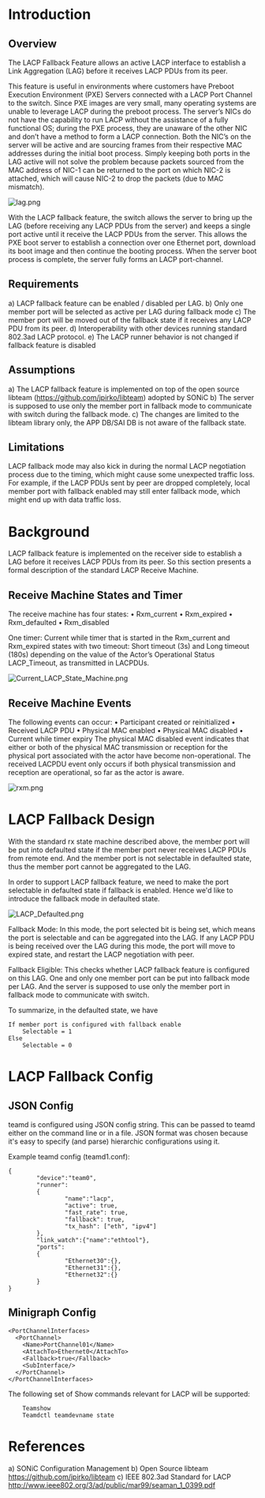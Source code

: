 # Introduction
## Overview

The LACP Fallback Feature allows an active LACP interface to establish a Link Aggregation (LAG) before it receives LACP PDUs from its peer.

This feature is useful in environments where customers have Preboot Execution Environment (PXE) Servers connected with a LACP Port Channel to the switch.  Since PXE images are very small, many operating systems are unable to leverage LACP during the preboot process.  The server’s NICs do not have the capability to run LACP without the assistance of a fully functional OS; during the PXE process, they are unaware of the other NIC and don’t have a method to form a LACP connection. Both the NIC’s on the server will be active and are sourcing frames from their respective MAC addresses during the initial boot process.  Simply keeping both ports in the LAG active will not solve the problem because packets sourced from the MAC address of NIC-1 can be returned to the port on which NIC-2 is attached, which will cause NIC-2 to drop the packets (due to MAC mismatch).

![lag.png](https://github.com/Azure/SONiC/blob/gh-pages/images/lacp_fallback_hld/lag.png)

With the LACP fallback feature, the switch allows the server to bring up the LAG (before receiving any LACP PDUs from the server) and keeps a single port active until it receive the LACP PDUs from the server. This allows the PXE boot server to establish a connection over one Ethernet port, download its boot image and then continue the booting process. When the server boot process is complete, the server fully forms an LACP port-channel.

## Requirements

a)	LACP fallback feature can be enabled / disabled per LAG.
b)	Only one member port will be selected as active per LAG during fallback mode
c)	The member port will be moved out of the fallback state if it receives any LACP PDU from its peer.
d)	Interoperability with other devices running standard 802.3ad LACP protocol.
e)	The LACP runner behavior is not changed if fallback feature is disabled

## Assumptions

a)	The LACP fallback feature is implemented on top of the open source libteam (https://github.com/jpirko/libteam) adopted by SONiC
b)	The server is supposed to use only the member port in fallback mode to communicate with switch during the fallback mode.
c)	The changes are limited to the libteam library only, the APP DB/SAI DB is not aware of the fallback state.

## Limitations

LACP fallback mode may also kick in during the normal LACP negotiation process due to the timing, which might cause some unexpected traffic loss. For example, if the LACP PDUs sent by peer are dropped completely, local member port with fallback enabled may still enter fallback mode, which might end up with data traffic loss.
 
# Background

LACP fallback feature is implemented on the receiver side to establish a LAG before it receives LACP PDUs from its peer. So this section presents a formal description of the standard LACP Receive Machine.

## Receive Machine States and Timer
The receive machine has four states:
• Rxm_current
• Rxm_expired
• Rxm_defaulted
• Rxm_disabled

One timer:
Current while timer that is started in the Rxm_current and Rxm_expired states with two timeout: Short timeout (3s) and Long timeout (180s) depending on the value of the Actor’s Operational Status LACP_Timeout, as transmitted in LACPDUs.

![Current_LACP_State_Machine.png](https://github.com/Azure/SONiC/blob/gh-pages/images/lacp_fallback_hld/Current_LACP_State_Machine.png)

## Receive Machine Events
The following events can occur:
• Participant created or reinitialized
• Received LACP PDU
• Physical MAC enabled
• Physical MAC disabled
• Current while timer expiry
The physical MAC disabled event indicates that either or both of the physical MAC transmission or reception for the physical port associated with the actor have become non-operational. The received LACPDU event only occurs if both physical transmission and reception are operational, so far as the actor is aware.

![rxm.png](https://github.com/Azure/SONiC/blob/gh-pages/images/lacp_fallback_hld/rxm.png)

# LACP Fallback Design

With the standard rx state machine described above, the member port will be put into defaulted state if the member port never receives LACP PDUs from remote end. And the member port is not selectable in defaulted state, thus the member port cannot be aggregated to the LAG.

In order to support LACP fallback feature, we need to make the port selectable in defaulted state if fallback is enabled. Hence we'd like to introduce the fallback mode in defaulted state.

![LACP_Defaulted.png](https://github.com/Azure/SONiC/blob/gh-pages/images/lacp_fallback_hld/LACP_Defaulted.png)

Fallback Mode:
In this mode, the port selected bit is being set, which means the port is selectable and can be aggregated into the LAG. If any LACP PDU is being received over the LAG during this mode, the port will move to expired state, and restart the LACP negotiation with peer.

Fallback Eligible:
This checks whether LACP fallback feature is configured on this LAG. One and only one member port can be put into fallback mode per LAG. And the server is supposed to use only the member port in fallback mode to communicate with switch.

To summarize, in the defaulted state, we have
```
If member port is configured with fallback enable
	Selectable = 1
Else
	Selectable = 0
```

# LACP Fallback Config
## JSON Config
teamd is configured using JSON config string. This can be passed to teamd either on the command line or in a file. JSON format was chosen because it's easy to specify (and parse) hierarchic configurations using it.

Example teamd config (teamd1.conf):
```
{
        "device":"team0",
        "runner":
        {
                "name":"lacp",
                "active": true,
                "fast_rate": true,
				"fallback": true,
                "tx_hash": ["eth", "ipv4"]
        },
        "link_watch":{"name":"ethtool"},
        "ports":
        {
                "Ethernet30":{},
	            "Ethernet31":{},
	            "Ethernet32":{}
        }
}
```
## Minigraph Config
```
<PortChannelInterfaces>
  <PortChannel>
    <Name>PortChannel01</Name>
    <AttachTo>Ethernet0</AttachTo>
    <Fallback>true</Fallback>
    <SubInterface/>
  </PortChannel>
</PortChannelInterfaces>
```
The following set of Show commands relevant for LACP will be supported:
```
	Teamshow
	Teamdctl teamdevname state
```

# References

a)	SONiC Configuration Management
b)	Open Source libteam https://github.com/jpirko/libteam
c)	IEEE 802.3ad Standard for LACP http://www.ieee802.org/3/ad/public/mar99/seaman_1_0399.pdf
 
